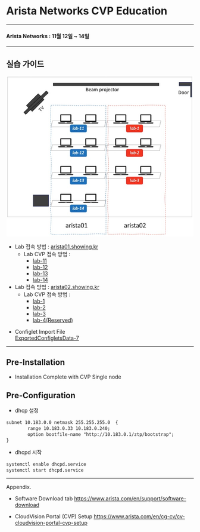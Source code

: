 
# Arista Networks CVP Education

---
#### Arista Networks : 11월 12일 ~ 14일

---
## 실습 가이드
<img src="./education_map.jpg">

- Lab 접속 방법 : [arista01.showing.kr](http://arista01.showing.kr)
  - Lab CVP 접속 방법 : 
    - [lab-11](https://lab11.showing.kr)
    - [lab-12](https://lab12.showing.kr)
    - [lab-13](https://lab13.showing.kr)
    - [lab-14](https://lab14.showing.kr)
- Lab 접속 방법 : [arista02.showing.kr](http://arista02.showing.kr)
  - Lab CVP 접속 방법 : 
    - [lab-1](https://lab-1.showing.kr)
    - [lab-2](https://lab-2.showing.kr)
    - [lab-3](https://lab-3.showing.kr)
    - [lab-4(Reserved)](https://lab-4.showing.kr)

* Configlet Import File<br>
[ExportedConfigletsData-7](https://drive.google.com/open?id=14zsCAc2TuIK8Aq76MpigYHi-RDR7WUx6)


--- 
## Pre-Installation
* Installation Complete with CVP Single node 
## Pre-Configuration

* dhcp 설정
~~~
subnet 10.183.0.0 netmask 255.255.255.0  {
        range 10.183.0.33 10.183.0.240;
        option bootfile-name "http://10.183.0.1/ztp/bootstrap";
} 
~~~

* dhcpd 시작
```
systemctl enable dhcpd.service 
systemctl start dhcpd.service 
```

---
Appendix.
* Software Download tab
https://www.arista.com/en/support/software-download

* CloudVision Portal (CVP) Setup
https://www.arista.com/en/cg-cv/cv-cloudvision-portal-cvp-setup


